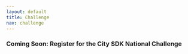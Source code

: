 ```yaml
---
layout: default
title: Challenge
nav: challenge
---
```

### Coming Soon: Register for the City SDK National Challenge
